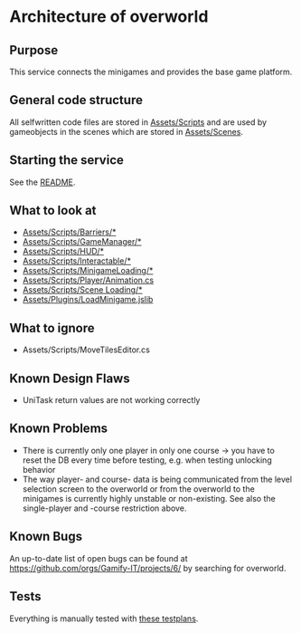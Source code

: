 # Architecture of overworld

## Purpose

This service connects the minigames and provides the base game platform.

## General code structure

All selfwritten code files are stored in [Assets/Scripts](https://github.com/Gamify-IT/overworld/tree/main/Assets/Scripts) and are used by gameobjects in the scenes which are stored in [Assets/Scenes](https://github.com/Gamify-IT/overworld/tree/main/Assets/Scenes).

## Starting the service

See the [README](https://github.com/Gamify-IT/overworld#readme).

## What to look at

- [Assets/Scripts/Barriers/*](https://github.com/Gamify-IT/overworld/tree/main/Assets/Scripts/Barriers)
- [Assets/Scripts/GameManager/*](https://github.com/Gamify-IT/overworld/blob/main/Assets/Scripts/GameManager)
- [Assets/Scripts/HUD/*](https://github.com/Gamify-IT/overworld/blob/main/Assets/Scripts/HUD)
- [Assets/Scripts/Interactable/*](https://github.com/Gamify-IT/overworld/blob/main/Assets/Scripts/Interactable)
- [Assets/Scripts/MinigameLoading/*](https://github.com/Gamify-IT/overworld/blob/main/Assets/Scripts/MinigameLoading)
- [Assets/Scripts/Player/Animation.cs](https://github.com/Gamify-IT/overworld/blob/main/Assets/Scripts/Player/Animation.cs)
- [Assets/Scripts/Scene Loading/*](https://github.com/Gamify-IT/overworld/blob/main/Assets/Scene%20Loading)
- [Assets/Plugins/LoadMinigame.jslib](https://github.com/Gamify-IT/overworld/blob/main/Assets/Plugins/LoadMinigame.jslib)

## What to ignore

- Assets/Scripts/MoveTilesEditor.cs

## Known Design Flaws

- UniTask return values are not working correctly

## Known Problems

- There is currently only one player in only one course
  -> you have to reset the DB every time before testing, e.g. when testing unlocking behavior
- The way player- and course- data is being communicated from the level selection screen to the overworld or from the overworld to the minigames is currently highly unstable or non-existing. See also the single-player and -course restriction above.
  
## Known Bugs

An up-to-date list of open bugs can be found at <https://github.com/orgs/Gamify-IT/projects/6/> by searching for overworld.

## Tests

Everything is manually tested with [these testplans](https://github.com/Gamify-IT/docs/tree/main/dev-manuals/test-plans/overworld).
